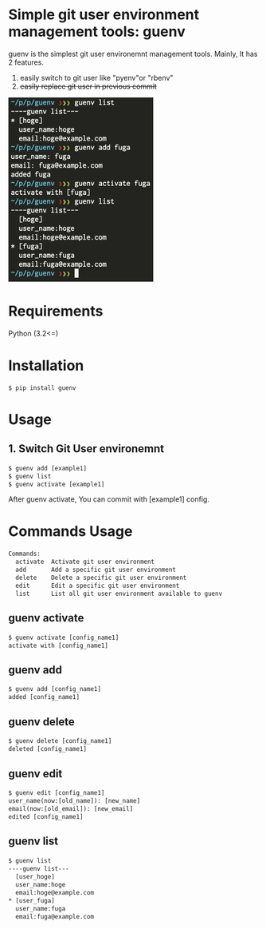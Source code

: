 # Simple git user environment management tools: guenv
guenv is the simplest git user environemnt management tools.
Mainly, It has 2 features.
1. easily switch to git user like "pyenv"or "rbenv"
2. ~~easily replace git user in previous commit~~

![guenv example](guenv_example.png)

# Requirements
Python (3.2<=)

# Installation
```
$ pip install guenv
```


# Usage

## 1. Switch Git User environemnt
```
$ guenv add [example1]
$ guenv list
$ guenv activate [example1]
```

After guenv activate, You can commit with [example1] config.
<!--
## 2. replace previous commit
```
$ guenv replace [example1]
```

guenv replace can rewrite the previous commiter and author.
 -->

# Commands Usage
```
Commands:
  activate  Activate git user environment
  add       Add a specific git user environment
  delete    Delete a specific git user environment
  edit      Edit a specific git user environment
  list      List all git user environment available to guenv
```

## guenv activate
```
$ guenv activate [config_name1]
activate with [config_name1]
```

## guenv add
```
$ guenv add [config_name1]
added [config_name1]
```

## guenv delete
```
$ guenv delete [config_name1]
deleted [config_name1]
```

## guenv edit
```
$ guenv edit [config_name1]
user_name(now:[old_name]): [new_name]
email(now:[old_email]): [new_email]
edited [config_name1]
```

## guenv list
```
$ guenv list
----guenv list---
  [user_hoge]
  user_name:hoge
  email:hoge@example.com
* [user_fuga]
  user_name:fuga
  email:fuga@example.com
```